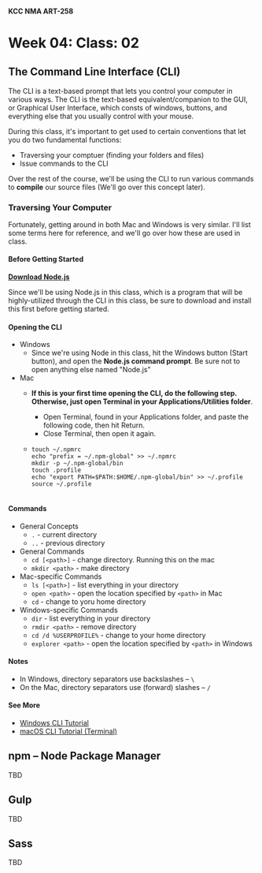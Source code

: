 #### KCC NMA ART-258
# Week 04: Class: 02

## The Command Line Interface (CLI)

The CLI is a text-based prompt that lets you control your computer in various ways. The CLI is the text-based equivalent/companion to the GUI, or Graphical User Interface, which consts of windows, buttons, and everything else that you usually control with your mouse.

During this class, it's important to get used to certain conventions that let you do two fundamental functions:

- Traversing your comptuer (finding your folders and files)
- Issue commands to the CLI

Over the rest of the course, we'll be using the CLI to run various commands to __compile__ our source files (We'll go over this concept later).

### Traversing Your Computer

Fortunately, getting around in both Mac and Windows is very similar. I'll list some terms here for reference, and we'll go over how these are used in class.

#### Before Getting Started

__[Download Node.js](https://nodejs.org/en/)__

Since we'll be using Node.js in this class, which is a program that will be highly-utilized through the CLI in this class, be sure to download and install this first before getting started.

#### Opening the CLI

- Windows
	- Since we're using Node in this class, hit the Windows button (Start button), and open the __Node.js command prompt__. Be sure not to open anything else named "Node.js"
- Mac
	- __If this is your first time opening the CLI, do the following step. Otherwise, just open Terminal in your Applications/Utilities folder__.
		- Open Terminal, found in your Applications folder, and paste the following code, then hit Return.
		- Close Terminal, then open it again.

  - ```
    touch ~/.npmrc
    echo "prefix = ~/.npm-global" >> ~/.npmrc
    mkdir -p ~/.npm-global/bin
    touch .profile
    echo "export PATH=$PATH:$HOME/.npm-global/bin" >> ~/.profile
    source ~/.profile
    

#### Commands

- General Concepts
	- `.` - current directory
	- `..` - previous directory
- General Commands
	- `cd [<path>]` - change directory. Running this on the mac
	- `mkdir <path>` - make directory
- Mac-specific Commands
	- `ls [<path>]` - list everything in your directory
	- `open <path>` - open the location specified by `<path>` in Mac
	- `cd` - change to yoru home directory
- Windows-specific Commands
	- `dir` - list everything in your directory
	- `rmdir <path>` - remove directory
	- `cd /d %USERPROFILE%` - change to your home directory
	- `explorer <path>` - open the location specified by `<path>` in Windows

#### Notes

- In Windows, directory separators use backslashes – `\`
- On the Mac, directory separators use (forward) slashes –  `/`

#### See More

- [Windows CLI Tutorial](https://www.youtube.com/watch?v=MBBWVgE0ewk)
- [macOS CLI Tutorial (Terminal)](https://www.youtube.com/watch?v=jDINUSK7rXE)



## npm – Node Package Manager

TBD

## Gulp

TBD

## Sass

TBD
